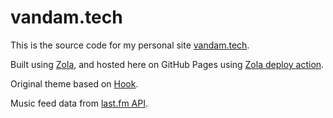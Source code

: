 # vandam.tech

This is the source code for my personal site [vandam.tech](https://vandam.tech).

Built using [Zola](https://github.com/getzola/zola), and hosted here on GitHub Pages using [Zola deploy action](https://github.com/shalzz/zola-deploy-action).

Original theme based on [Hook](https://github.com/InputUsername/zola-hook).

Music feed data from [last.fm API](https://www.last.fm/api#getting-started).
